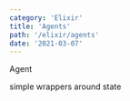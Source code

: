 ```yaml
---
category: 'Elixir'
title: 'Agents'
path: '/elixir/agents'
date: '2021-03-07'
---
```


Agent

simple wrappers around state
